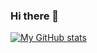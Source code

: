 ### Hi there 👋

[![My GitHub stats](github-readme-stats-git-master-russssls-projects.vercel.app/api?username=russssl&show=reviews,discussions_started,discussions_answered,prs_merged,prs_merged_percentage)](https://github.com/russssl/github-readme-stats)
